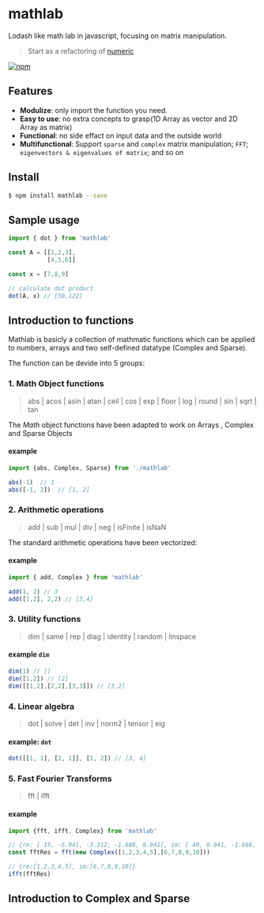 # mathlab

Lodash like math lab in javascript, focusing on matrix manipulation.

> Start as a refactoring of [numeric](https://github.com/sloisel/numeric)

[![npm](https://nodei.co/npm/mathlab.png)](https://www.npmjs.com/package/mathlab)

## Features

- **Modulize**: only import the function you need.
- **Easy to use**: no extra concepts to grasp(1D Array as vector and 2D Array as matrix)
- **Functional**: no side effact on input data and the outside world
- **Multifunctional**: Support `sparse` and `complex` matrix manipulation; `FFT`; `eigenvectors & eigenvalues of matrix`; and so on

## Install

```bash
$ npm install mathlab --save
```

## Sample usage
```js
import { dot } from 'mathlab'

const A = [[1,2,3],
           [4,5,6]]

const x = [7,8,9]

// calculate dot product
dot(A, x) // [50,122]
```

## Introduction to functions

Mathlab is basicly a collection of mathmatic functions which can be applied to numbers, arrays and two self-defined datatype (Complex and Sparse).

The function can be devide into 5 groups:

### 1. Math Object functions

> abs | acos | asin | atan | ceil | cos | exp | floor | log | round | sin | sqrt | tan

The *Math* object functions have been adapted to work on Arrays , Complex and Sparse Objects

#### example

```js
import {abs, Complex, Sparse} from './mathlab'

abs(-1)  // 1
abs([-1, 2])  // [1, 2]
```

### 2. Arithmetic operations

> add | sub | mul | div | neg | isFinite | isNaN

The standard arithmetic operations have been vectorized:

#### example 

```js
import { add, Complex } from 'mathlab'

add(1, 2) // 3
add([1,2], 2,2) // [3,4]
```

### 3. Utility functions

> dim | same | rep | diag | identity | random | linspace

#### example `dim`

```js
dim(1) // []
dim([1,2]) // [2]
dim([[1,2],[2,2],[3,3]]) // [3,2]
```


### 4. Linear algebra

> dot | solve | det | inv | norm2 | tensor | eig

#### example: `dot`

```js
dot([[1, 1], [2, 1]], [1, 2]) // [3, 4]
```

### 5. Fast Fourier Transforms

> fft | ifft

#### example

```js
import {fft, ifft, Complex} from 'mathlab'

// {re: [ 15, -5.941, -3.312, -1.688, 0.941], im: [ 40, 0.941, -1.688, -3.312, -5.941]}
const fftRes = fft(new Complex([1,2,3,4,5],[6,7,8,9,10]))

// {re:[1,2,3,4,5], im:[6,7,8,9,10]}
ifft(fftRes) 
```	

## Introduction to Complex and Sparse